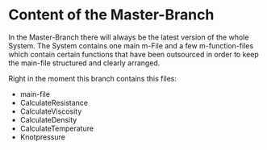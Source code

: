 # Content of the Master-Branch

In the Master-Branch there will always be the latest version of the whole System. 
The System contains one main m-File and a few m-function-files which contain certain functions that have been outsourced in order to keep the main-file structured and clearly arranged.

Right in the moment this branch contains this files:

- main-file
- CalculateResistance
- CalculateViscosity
- CalculateDensity
- CalculateTemperature
- Knotpressure
